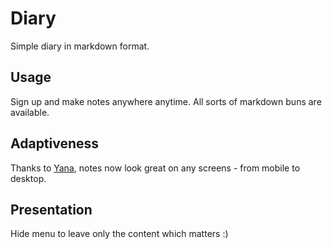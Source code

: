 # Diary

Simple diary in markdown format.

## Usage

Sign up and make notes anywhere anytime.
All sorts of markdown buns are available.

## Adaptiveness

Thanks to [Yana](https://github.com/YanaKotenko), notes now look great on any screens - from mobile to desktop.

## Presentation

Hide menu to leave only the content which matters :)

